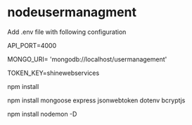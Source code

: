 # nodeusermanagment

Add .env file with following configuration

API_PORT=4000

MONGO_URI= 'mongodb://localhost/usermanagement'

TOKEN_KEY=shinewebservices


npm install 

npm install mongoose express jsonwebtoken dotenv bcryptjs

npm install nodemon -D
